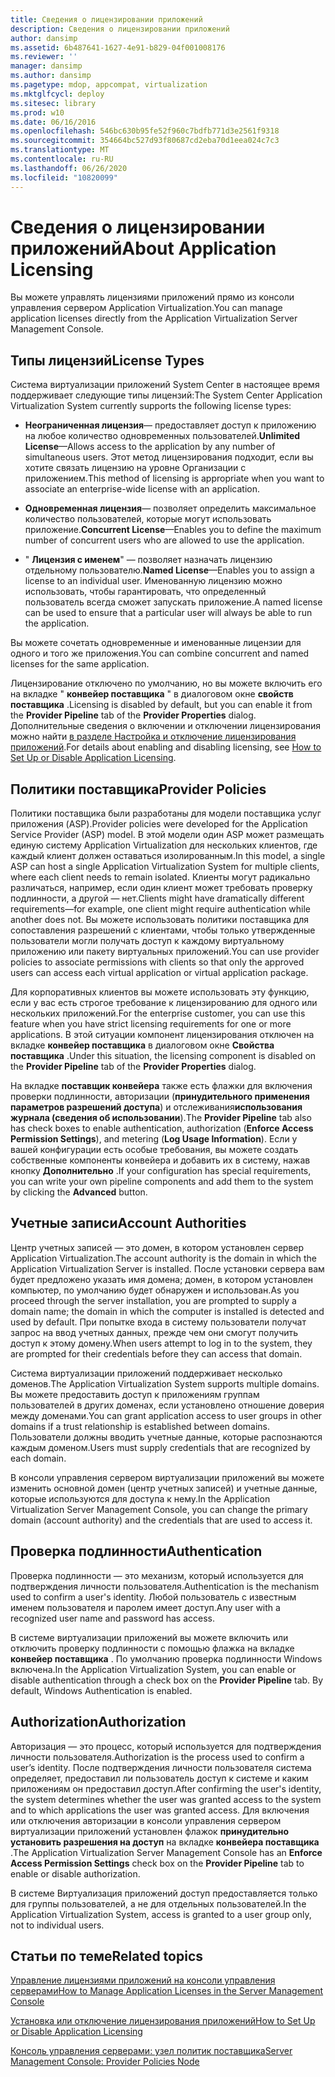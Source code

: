 ```yaml
---
title: Сведения о лицензировании приложений
description: Сведения о лицензировании приложений
author: dansimp
ms.assetid: 6b487641-1627-4e91-b829-04f001008176
ms.reviewer: ''
manager: dansimp
ms.author: dansimp
ms.pagetype: mdop, appcompat, virtualization
ms.mktglfcycl: deploy
ms.sitesec: library
ms.prod: w10
ms.date: 06/16/2016
ms.openlocfilehash: 546bc630b95fe52f960c7bdfb771d3e2561f9318
ms.sourcegitcommit: 354664bc527d93f80687cd2eba70d1eea024c7c3
ms.translationtype: MT
ms.contentlocale: ru-RU
ms.lasthandoff: 06/26/2020
ms.locfileid: "10820099"
---
```

# <span data-ttu-id="5d10b-103">Сведения о лицензировании приложений</span><span class="sxs-lookup"><span data-stu-id="5d10b-103">About Application Licensing</span></span>


<span data-ttu-id="5d10b-104">Вы можете управлять лицензиями приложений прямо из консоли управления сервером Application Virtualization.</span><span class="sxs-lookup"><span data-stu-id="5d10b-104">You can manage application licenses directly from the Application Virtualization Server Management Console.</span></span>

## <span data-ttu-id="5d10b-105">Типы лицензий</span><span class="sxs-lookup"><span data-stu-id="5d10b-105">License Types</span></span>


<span data-ttu-id="5d10b-106">Система виртуализации приложений System Center в настоящее время поддерживает следующие типы лицензий:</span><span class="sxs-lookup"><span data-stu-id="5d10b-106">The System Center Application Virtualization System currently supports the following license types:</span></span>

-   <span data-ttu-id="5d10b-107">**Неограниченная лицензия**— предоставляет доступ к приложению на любое количество одновременных пользователей.</span><span class="sxs-lookup"><span data-stu-id="5d10b-107">**Unlimited License**—Allows access to the application by any number of simultaneous users.</span></span> <span data-ttu-id="5d10b-108">Этот метод лицензирования подходит, если вы хотите связать лицензию на уровне Организации с приложением.</span><span class="sxs-lookup"><span data-stu-id="5d10b-108">This method of licensing is appropriate when you want to associate an enterprise-wide license with an application.</span></span>

-   <span data-ttu-id="5d10b-109">**Одновременная лицензия**— позволяет определить максимальное количество пользователей, которые могут использовать приложение.</span><span class="sxs-lookup"><span data-stu-id="5d10b-109">**Concurrent License**—Enables you to define the maximum number of concurrent users who are allowed to use the application.</span></span>

-   <span data-ttu-id="5d10b-110">" **Лицензия с именем**" — позволяет назначать лицензию отдельному пользователю.</span><span class="sxs-lookup"><span data-stu-id="5d10b-110">**Named License**—Enables you to assign a license to an individual user.</span></span> <span data-ttu-id="5d10b-111">Именованную лицензию можно использовать, чтобы гарантировать, что определенный пользователь всегда сможет запускать приложение.</span><span class="sxs-lookup"><span data-stu-id="5d10b-111">A named license can be used to ensure that a particular user will always be able to run the application.</span></span>

<span data-ttu-id="5d10b-112">Вы можете сочетать одновременные и именованные лицензии для одного и того же приложения.</span><span class="sxs-lookup"><span data-stu-id="5d10b-112">You can combine concurrent and named licenses for the same application.</span></span>

<span data-ttu-id="5d10b-113">Лицензирование отключено по умолчанию, но вы можете включить его на вкладке " **конвейер поставщика** " в диалоговом окне **свойств поставщика** .</span><span class="sxs-lookup"><span data-stu-id="5d10b-113">Licensing is disabled by default, but you can enable it from the **Provider Pipeline** tab of the **Provider Properties** dialog.</span></span> <span data-ttu-id="5d10b-114">Дополнительные сведения о включении и отключении лицензирования можно найти [в разделе Настройка и отключение лицензирования приложений](how-to-set-up-or-disable-application-licensing.md).</span><span class="sxs-lookup"><span data-stu-id="5d10b-114">For details about enabling and disabling licensing, see [How to Set Up or Disable Application Licensing](how-to-set-up-or-disable-application-licensing.md).</span></span>

## <span data-ttu-id="5d10b-115">Политики поставщика</span><span class="sxs-lookup"><span data-stu-id="5d10b-115">Provider Policies</span></span>


<span data-ttu-id="5d10b-116">Политики поставщика были разработаны для модели поставщика услуг приложения (ASP).</span><span class="sxs-lookup"><span data-stu-id="5d10b-116">Provider policies were developed for the Application Service Provider (ASP) model.</span></span> <span data-ttu-id="5d10b-117">В этой модели один ASP может размещать единую систему Application Virtualization для нескольких клиентов, где каждый клиент должен оставаться изолированным.</span><span class="sxs-lookup"><span data-stu-id="5d10b-117">In this model, a single ASP can host a single Application Virtualization System for multiple clients, where each client needs to remain isolated.</span></span> <span data-ttu-id="5d10b-118">Клиенты могут радикально различаться, например, если один клиент может требовать проверку подлинности, а другой — нет.</span><span class="sxs-lookup"><span data-stu-id="5d10b-118">Clients might have dramatically different requirements—for example, one client might require authentication while another does not.</span></span> <span data-ttu-id="5d10b-119">Вы можете использовать политики поставщика для сопоставления разрешений с клиентами, чтобы только утвержденные пользователи могли получать доступ к каждому виртуальному приложению или пакету виртуальных приложений.</span><span class="sxs-lookup"><span data-stu-id="5d10b-119">You can use provider policies to associate permissions with clients so that only the approved users can access each virtual application or virtual application package.</span></span>

<span data-ttu-id="5d10b-120">Для корпоративных клиентов вы можете использовать эту функцию, если у вас есть строгое требование к лицензированию для одного или нескольких приложений.</span><span class="sxs-lookup"><span data-stu-id="5d10b-120">For the enterprise customer, you can use this feature when you have strict licensing requirements for one or more applications.</span></span> <span data-ttu-id="5d10b-121">В этой ситуации компонент лицензирования отключен на вкладке **конвейер поставщика** в диалоговом окне **Свойства поставщика** .</span><span class="sxs-lookup"><span data-stu-id="5d10b-121">Under this situation, the licensing component is disabled on the **Provider Pipeline** tab of the **Provider Properties** dialog.</span></span>

<span data-ttu-id="5d10b-122">На вкладке **поставщик конвейера** также есть флажки для включения проверки подлинности, авторизации (**принудительного применения параметров разрешений доступа**) и отслеживания**использования журнала (сведения об использовании**).</span><span class="sxs-lookup"><span data-stu-id="5d10b-122">The **Provider Pipeline** tab also has check boxes to enable authentication, authorization (**Enforce Access Permission Settings**), and metering (**Log Usage Information**).</span></span> <span data-ttu-id="5d10b-123">Если у вашей конфигурации есть особые требования, вы можете создать собственные компоненты конвейера и добавить их в систему, нажав кнопку **Дополнительно** .</span><span class="sxs-lookup"><span data-stu-id="5d10b-123">If your configuration has special requirements, you can write your own pipeline components and add them to the system by clicking the **Advanced** button.</span></span>

## <span data-ttu-id="5d10b-124">Учетные записи</span><span class="sxs-lookup"><span data-stu-id="5d10b-124">Account Authorities</span></span>


<span data-ttu-id="5d10b-125">Центр учетных записей — это домен, в котором установлен сервер Application Virtualization.</span><span class="sxs-lookup"><span data-stu-id="5d10b-125">The account authority is the domain in which the Application Virtualization Server is installed.</span></span> <span data-ttu-id="5d10b-126">После установки сервера вам будет предложено указать имя домена; домен, в котором установлен компьютер, по умолчанию будет обнаружен и использован.</span><span class="sxs-lookup"><span data-stu-id="5d10b-126">As you proceed through the server installation, you are prompted to supply a domain name; the domain in which the computer is installed is detected and used by default.</span></span> <span data-ttu-id="5d10b-127">При попытке входа в систему пользователи получат запрос на ввод учетных данных, прежде чем они смогут получить доступ к этому домену.</span><span class="sxs-lookup"><span data-stu-id="5d10b-127">When users attempt to log in to the system, they are prompted for their credentials before they can access that domain.</span></span>

<span data-ttu-id="5d10b-128">Система виртуализации приложений поддерживает несколько доменов.</span><span class="sxs-lookup"><span data-stu-id="5d10b-128">The Application Virtualization System supports multiple domains.</span></span> <span data-ttu-id="5d10b-129">Вы можете предоставить доступ к приложениям группам пользователей в других доменах, если установлено отношение доверия между доменами.</span><span class="sxs-lookup"><span data-stu-id="5d10b-129">You can grant application access to user groups in other domains if a trust relationship is established between domains.</span></span> <span data-ttu-id="5d10b-130">Пользователи должны вводить учетные данные, которые распознаются каждым доменом.</span><span class="sxs-lookup"><span data-stu-id="5d10b-130">Users must supply credentials that are recognized by each domain.</span></span>

<span data-ttu-id="5d10b-131">В консоли управления сервером виртуализации приложений вы можете изменить основной домен (центр учетных записей) и учетные данные, которые используются для доступа к нему.</span><span class="sxs-lookup"><span data-stu-id="5d10b-131">In the Application Virtualization Server Management Console, you can change the primary domain (account authority) and the credentials that are used to access it.</span></span>

## <span data-ttu-id="5d10b-132">Проверка подлинности</span><span class="sxs-lookup"><span data-stu-id="5d10b-132">Authentication</span></span>


<span data-ttu-id="5d10b-133">Проверка подлинности — это механизм, который используется для подтверждения личности пользователя.</span><span class="sxs-lookup"><span data-stu-id="5d10b-133">Authentication is the mechanism used to confirm a user's identity.</span></span> <span data-ttu-id="5d10b-134">Любой пользователь с известным именем пользователя и паролем имеет доступ.</span><span class="sxs-lookup"><span data-stu-id="5d10b-134">Any user with a recognized user name and password has access.</span></span>

<span data-ttu-id="5d10b-135">В системе виртуализации приложений вы можете включить или отключить проверку подлинности с помощью флажка на вкладке **конвейер поставщика** . По умолчанию проверка подлинности Windows включена.</span><span class="sxs-lookup"><span data-stu-id="5d10b-135">In the Application Virtualization System, you can enable or disable authentication through a check box on the **Provider Pipeline** tab. By default, Windows Authentication is enabled.</span></span>

## <span data-ttu-id="5d10b-136">Authorization</span><span class="sxs-lookup"><span data-stu-id="5d10b-136">Authorization</span></span>


<span data-ttu-id="5d10b-137">Авторизация — это процесс, который используется для подтверждения личности пользователя.</span><span class="sxs-lookup"><span data-stu-id="5d10b-137">Authorization is the process used to confirm a user’s identity.</span></span> <span data-ttu-id="5d10b-138">После подтверждения личности пользователя система определяет, предоставил ли пользователь доступ к системе и каким приложениям он предоставил доступ.</span><span class="sxs-lookup"><span data-stu-id="5d10b-138">After confirming the user's identity, the system determines whether the user was granted access to the system and to which applications the user was granted access.</span></span> <span data-ttu-id="5d10b-139">Для включения или отключения авторизации в консоли управления сервером виртуализации приложений установлен флажок **принудительно установить разрешения на доступ** на вкладке **конвейера поставщика** .</span><span class="sxs-lookup"><span data-stu-id="5d10b-139">The Application Virtualization Server Management Console has an **Enforce Access Permission Settings** check box on the **Provider Pipeline** tab to enable or disable authorization.</span></span>

<span data-ttu-id="5d10b-140">В системе Виртуализация приложений доступ предоставляется только для группы пользователей, а не для отдельных пользователей.</span><span class="sxs-lookup"><span data-stu-id="5d10b-140">In the Application Virtualization System, access is granted to a user group only, not to individual users.</span></span>

## <span data-ttu-id="5d10b-141">Статьи по теме</span><span class="sxs-lookup"><span data-stu-id="5d10b-141">Related topics</span></span>


[<span data-ttu-id="5d10b-142">Управление лицензиями приложений на консоли управления серверами</span><span class="sxs-lookup"><span data-stu-id="5d10b-142">How to Manage Application Licenses in the Server Management Console</span></span>](how-to-manage-application-licenses-in-the-server-management-console.md)

[<span data-ttu-id="5d10b-143">Установка или отключение лицензирования приложений</span><span class="sxs-lookup"><span data-stu-id="5d10b-143">How to Set Up or Disable Application Licensing</span></span>](how-to-set-up-or-disable-application-licensing.md)

[<span data-ttu-id="5d10b-144">Консоль управления серверами: узел политик поставщика</span><span class="sxs-lookup"><span data-stu-id="5d10b-144">Server Management Console: Provider Policies Node</span></span>](server-management-console-provider-policies-node.md)

 

 





